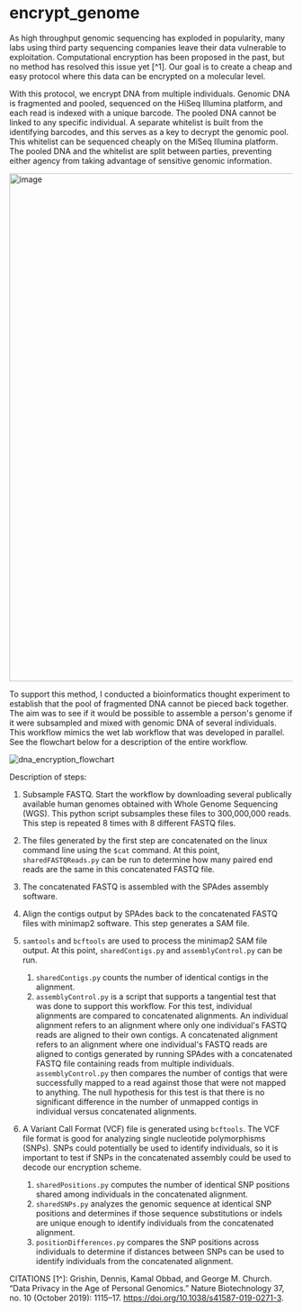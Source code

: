 # encrypt_genome

As high throughput genomic sequencing has exploded in popularity, many labs using third party sequencing companies leave their data vulnerable to exploitation. Computational encryption has been proposed in the past, but no method has resolved this issue yet [^1]. Our goal is to create a cheap and easy protocol where this data can be encrypted on a molecular level. 

With this protocol, we encrypt DNA from multiple individuals. Genomic DNA is fragmented and pooled, sequenced on the HiSeq Illumina platform, and each read is indexed with a unique barcode. The pooled DNA  cannot be linked to any specific individual. A separate whitelist is built from the identifying barcodes, and this serves as a key to decrypt the genomic pool. This whitelist can be sequenced cheaply on the MiSeq Illumina platform. The pooled DNA and the whitelist are split between parties, preventing either agency from taking advantage of sensitive genomic information. 

<img width="902" alt="image" src="https://github.com/user-attachments/assets/ff446f74-95f7-462f-9dc7-4884081d2182" />

To support this method, I conducted a bioinformatics thought experiment to establish that the pool of fragmented DNA cannot be pieced back together. The aim was to see if it would be possible to assemble a person's genome if it were subsampled and mixed with genomic DNA of several individuals. This workflow mimics the wet lab workflow that was developed in parallel. See the flowchart below for a description of the entire workflow.

![dna_encryption_flowchart](https://github.com/user-attachments/assets/62d640b3-7b27-4421-8eb6-37192de2c3c8)

Description of steps:

1. Subsample FASTQ. Start the workflow by downloading several publically available human genomes obtained with Whole Genome Sequencing (WGS). This python script subsamples these files to 300,000,000 reads. This step is repeated 8 times with 8 different FASTQ files.
2. The files generated by the first step are concatenated on the linux command line using the `$cat` command. At this point, `sharedFASTQReads.py` can be run to determine how many paired end reads are the same in this concatenated FASTQ file. 
3. The concatenated FASTQ is assembled with the SPAdes assembly software. 
4. Align the contigs output by SPAdes back to the concatenated FASTQ files with minimap2 software. This step generates a SAM file.
5. `samtools` and `bcftools` are used to process the minimap2 SAM file output. At this point, `sharedContigs.py` and `assemblyControl.py` can be run.
   
   1. `sharedContigs.py` counts the number of identical contigs in the alignment.
   2. `assemblyControl.py` is a script that supports a tangential test that was done to support this workflow. For this test, individual alignments are compared to concatenated alignments. An individual alignment refers to an alignment where only one individual's FASTQ reads are aligned to their own contigs. A concatenated alignment refers to an alignment where one individual's FASTQ reads are aligned to contigs generated by running SPAdes with a concatenated FASTQ file containing reads from multiple individuals. `assemblyControl.py` then compares the number of contigs that were successfully mapped to a read against those that were not mapped to anything. The null hypothesis for this test is that there is no significant difference in the number of unmapped contigs in individual versus concatenated alignments.

6. A Variant Call Format (VCF) file is generated using `bcftools`. The VCF file format is good for analyzing single nucleotide polymorphisms (SNPs). SNPs could potentially be used to identify individuals, so it is important to test if SNPs in the concatenated assembly could be used to decode our encryption scheme.
   
   1. `sharedPositions.py` computes the number of identical SNP positions shared among individuals in the concatenated alignment.
   2. `sharedSNPs.py` analyzes the genomic sequence at identical SNP positions and determines if those sequence substitutions or indels are unique enough to identify individuals from the concatenated alignment.
   3. `positionDifferences.py` compares the SNP positions across individuals to determine if distances between SNPs can be used to identify individuals from the concatenated alignment.


CITATIONS
[1^]: Grishin, Dennis, Kamal Obbad, and George M. Church. “Data Privacy in the Age of Personal Genomics.” Nature Biotechnology 37, no. 10 (October 2019): 1115–17. https://doi.org/10.1038/s41587-019-0271-3.
